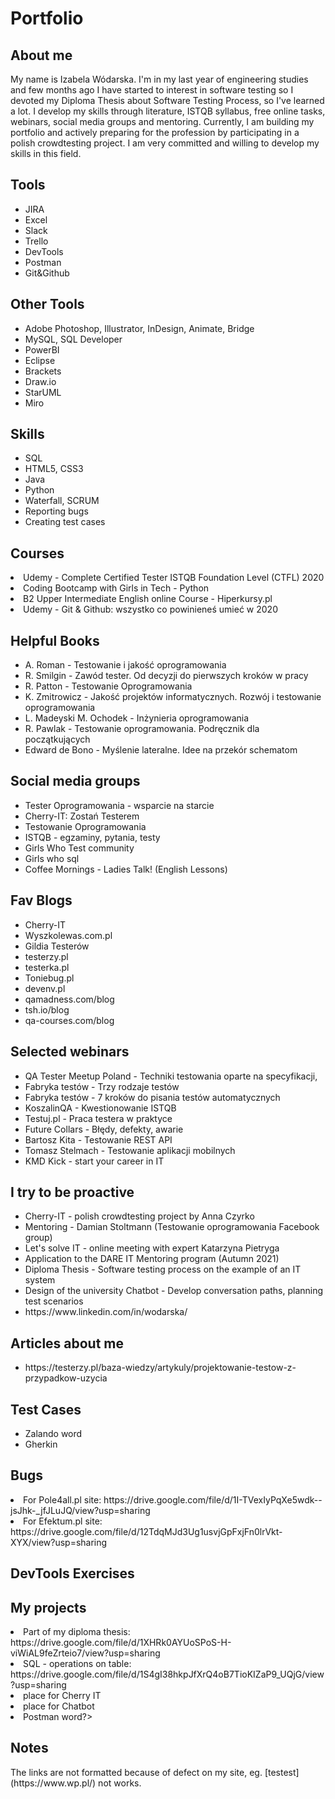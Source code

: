 # Portfolio

<h2>About me</h2>
My name is Izabela Wódarska. I'm in my last year of engineering studies and few months ago I have started to interest in software testing so I devoted my Diploma Thesis about Software Testing Process, so I've learned a lot. I develop my skills through literature, ISTQB syllabus, free online tasks, webinars, social media groups and mentoring. Currently, I am building my portfolio and actively preparing for the profession by participating in a polish crowdtesting project. I am very committed and willing to develop my skills in this field.

<h2>Tools</h2>
<ul>
  <li>JIRA</li>
  <li>Excel</li>
  <li>Slack</li>
  <li>Trello</li>
  <li>DevTools</li>
  <li>Postman</li>
  <li>Git&Github</li>
</ul>

<h2>Other Tools</h2>
<ul>   
  <li>Adobe Photoshop, Illustrator, InDesign, Animate, Bridge</li>
  <li>MySQL, SQL Developer</li>
  <li>PowerBI</li>
  <li>Eclipse</li>
  <li>Brackets</li>
  <li>Draw.io</li>
  <li>StarUML</li>
  <li>Miro</li>
</ul>

<h2>Skills</h2>
<ul>
  <li>SQL</li>
  <li>HTML5, CSS3</li>
  <li>Java</li> 
  <li>Python</li>
  <li>Waterfall, SCRUM</li>
  <li>Reporting bugs</li>
  <li>Creating test cases</li>
</ul>

<h2>Courses</h2>
<li>Udemy - Complete Certified Tester ISTQB Foundation Level (CTFL) 2020</li>
<li>Coding Bootcamp with Girls in Tech - Python</li>
<li>B2 Upper Intermediate English online Course - Hiperkursy.pl</li>
<li>Udemy - Git & Github: wszystko co powinieneś umieć w 2020</li>

<h2>Helpful Books</h2>
<ul>
  <li>A. Roman - Testowanie i jakość oprogramowania</li>
  <li>R. Smilgin - Zawód tester. Od decyzji do pierwszych kroków w pracy</li>
  <li>R. Patton - Testowanie Oprogramowania</li>
  <li>K. Zmitrowicz - Jakość projektów informatycznych. Rozwój i testowanie oprogramowania</li>
  <li>L. Madeyski M. Ochodek - Inżynieria oprogramowania</li>
  <li>R. Pawlak - Testowanie oprogramowania. Podręcznik dla początkujących</li>
  <li>Edward de Bono - Myślenie lateralne. Idee na przekór schematom</li>
</ul>

<h2>Social media groups</h2>
<ul>
  <li>Tester Oprogramowania - wsparcie na starcie</li>
  <li>Cherry-IT: Zostań Testerem</li>
  <li>Testowanie Oprogramowania</li>
  <li>ISTQB - egzaminy, pytania, testy</li>
  <li>Girls Who Test community</li>
  <li>Girls who sql</li>
  <li>Coffee Mornings - Ladies Talk! (English Lessons)</li>
</ul>

<h2>Fav Blogs</h2>
<ul>
  <li>Cherry-IT</li>
  <li>Wyszkolewas.com.pl</li>
  <li>Gildia Testerów</li>
  <li>testerzy.pl</li>
  <li>testerka.pl</li>
  <li>Toniebug.pl</li>
  <li>devenv.pl</li>
  <li>qamadness.com/blog</li>
  <li>tsh.io/blog</li>
  <li>qa-courses.com/blog</li>
  </ul>
  
<h2>Selected webinars</h2>
<ul>
  <li>QA Tester Meetup Poland - Techniki testowania oparte na specyfikacji, </li>
  <li>Fabryka testów - Trzy rodzaje testów</li>
  <li>Fabryka testów - 7 kroków do pisania testów automatycznych</li>
  <li>KoszalinQA - Kwestionowanie ISTQB</li>
  <li>Testuj.pl - Praca testera w praktyce </li>
  <li>Future Collars - Błędy, defekty, awarie</li>
  <li>Bartosz Kita - Testowanie REST API</li>
  <li>Tomasz Stelmach - Testowanie aplikacji mobilnych</li>
  <li>KMD Kick - start your career in IT</li>
</ul>

<h2>I try to be proactive</h2>
<ul>
  <li>Cherry-IT - polish crowdtesting project by Anna Czyrko</li>
  <li>Mentoring - Damian Stoltmann (Testowanie oprogramowania Facebook group)</li>
  <li>Let's solve IT - online meeting with expert Katarzyna Pietryga</li>
  <li>Application to the DARE IT Mentoring program (Autumn 2021)</li>
  <li>Diploma Thesis - Software testing process on the example of an IT system</li>
  <li>Design of the university Chatbot - Develop conversation paths, planning test scenarios</li>
  <li>https://www.linkedin.com/in/wodarska/</li>
</ul>

<h2>Articles about me</h2>
<ul>
  <li>https://testerzy.pl/baza-wiedzy/artykuly/projektowanie-testow-z-przypadkow-uzycia</li>
</ul> 
  
<h2>Test Cases</h2>
<ul>
  <li>Zalando word</li>
  <li>Gherkin</li>
</ul>
  
<h2>Bugs</h2>
<li>For Pole4all.pl site: https://drive.google.com/file/d/1I-TVexIyPqXe5wdk--jsJhk-_jfJLuJQ/view?usp=sharing</li>
<li>For Efektum.pl site: https://drive.google.com/file/d/12TdqMJd3Ug1usvjGpFxjFn0lrVkt-XYX/view?usp=sharing</li>

<h2>DevTools Exercises</h2>

<h2>My projects</h2>
<li>Part of my diploma thesis: https://drive.google.com/file/d/1XHRk0AYUoSPoS-H-viWiAL9feZrteio7/view?usp=sharing</li>
<li>SQL - operations on table: https://drive.google.com/file/d/1S4gI38hkpJfXrQ4oB7TioKIZaP9_UQjG/view?usp=sharing</li>
<li>place for Cherry IT</li>
<li>place for Chatbot</li>
<li>Postman word?></li>

<h2>Notes</h2>
The links are not formatted because of defect on my site, eg. [testest](https://www.wp.pl/) not works.
